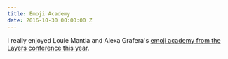 ```yaml
---
title: Emoji Academy
date: 2016-10-30 00:00:00 Z
---
```


I really enjoyed Louie Mantia and Alexa Grafera's [emoji academy from the Layers conference this year](https://vimeo.com/173169384). 